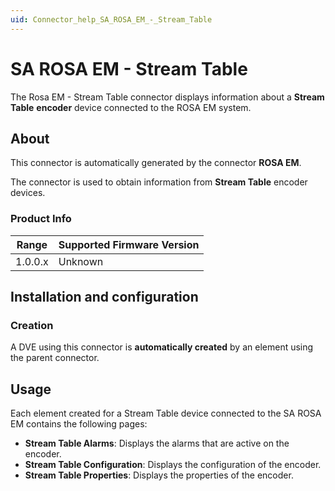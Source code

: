 ```yaml
---
uid: Connector_help_SA_ROSA_EM_-_Stream_Table
---
```


# SA ROSA EM - Stream Table

The Rosa EM - Stream Table connector displays information about a **Stream Table** **encoder** device connected to the ROSA EM system.

## About

This connector is automatically generated by the connector **ROSA EM**.

The connector is used to obtain information from **Stream Table** encoder devices.

### Product Info

| Range | Supported Firmware Version |
|------------------|-----------------------------|
| 1.0.0.x          | Unknown                     |

## Installation and configuration

### Creation

A DVE using this connector is **automatically created** by an element using the parent connector.

## Usage

Each element created for a Stream Table device connected to the SA ROSA EM contains the following pages:

- **Stream Table Alarms**: Displays the alarms that are active on the encoder.
- **Stream Table Configuration**: Displays the configuration of the encoder.
- **Stream Table Properties**: Displays the properties of the encoder.
